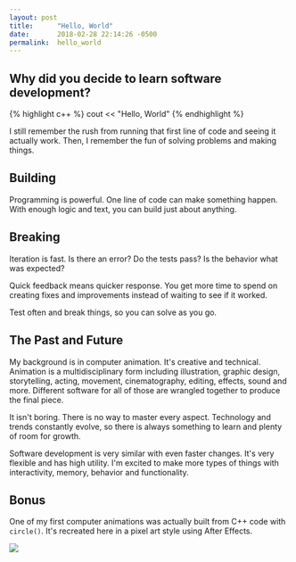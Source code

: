 ```yaml
---
layout: post
title:      "Hello, World"
date:       2018-02-28 22:14:26 -0500
permalink:  hello_world
---
```



## Why did you decide to learn software development?

{% highlight c++ %}
cout << "Hello, World"
{% endhighlight %}

I still remember the rush from running that first line of code and seeing it actually work.  <!--more--> Then, I remember the fun of solving problems and making things.


## Building
Programming is powerful.  One line of code can make something happen.  With enough logic and text, you can build just about anything.  


## Breaking
Iteration is fast. Is there an error? Do the tests pass? Is the behavior what was expected?

Quick feedback means quicker response. You get more time to spend on creating fixes and improvements instead of waiting to see if it worked. 

Test often and break things, so you can solve as you go.


## The Past and Future
My background is in computer animation.  It's creative and technical.  Animation is a multidisciplinary form including illustration, graphic design, storytelling, acting, movement, cinematography, editing, effects, sound and more.  Different software for all of those are wrangled together to produce the final piece. 

It isn't boring. There is no way to master every aspect. Technology and trends constantly evolve, so there is always something to learn and plenty of room for growth.

Software development is very similar with even faster changes. It's very flexible and has high utility.  I'm excited to make more types of things with interactivity, memory, behavior and functionality. 

## Bonus

One of my first computer animations was actually built from C++ code with `circle()`.  It's recreated here in a pixel art style using After Effects.

![](https://lh3.googleusercontent.com/0gpa521JO8lA1sAjF_NAIrP9v9nrjYijsVu1a4wAwDGNUp4rJ4koxiCtSSPsLrqttw2kXP8qBnc0-Yg3dcZ7vsmVp5MXfX1biS4AVYa2LYWIMtUOgUUN0aC-u8tAjIEJLp8l_mN63Q=w2400)
